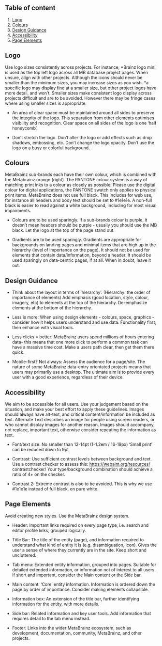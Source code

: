 ## Table of content

1. [Logo](#logo)
2. [Colours](#colours)
3. [Design Guidance](#design-guidance)
4. [Accessibility](#accessibility)
5. [Page Elements](#page-elements)

## Logo

Use logo sizes consistently across projects.
For instance, *Brainz logo mini is used as the top left logo across all MB database project pages.
When unsure, align with other projects.
Although the icons should never be smaller than the minimum sizes, you may increase sizes as you wish.
*a specific logo may display fine at a smaller size, but other project logos have more detail, and won’t. Smaller sizes make consistent logo display across projects difficult and are to be avoided. However there may be fringe cases where using smaller sizes is appropriate.

* An area of clear space must be maintained around all sides to preserve the integrity of the logo. This separation from other elements optimises     visibility and recognition. Clear space on all sides of the logo is one ‘half honeycomb’.

* Don’t stretch the logo. Don’t alter the logo or add effects such as drop shadows,
  embossing, etc. Don’t change the logo opacity. Don’t use the logo on a busy or colorful background.

## Colours

MetaBrainz sub-brands each have their own colour, which is combined with the Metabrainz orange (right).
The PANTONE colour system is a way of matching print inks to a colour as closely as possible. Please use the digital colour for digital applications, the PANTONE swatch only applies to physical print items.
MetaBrainz does not use full black.
This includes for web use, for instance all headers and body text should be set to #1e1e1e.
A non-full black is easier to read against a white background, including for most visual impairments.

* Colours are to be used sparingly.
  If a sub-brands colour is purple, it doesn’t mean headers should be purple - usually you should use the MB black.
  Let the logo at the top of the page stand out.

* Gradients are to be used sparingly.
  Gradients are appropriate for backgrounds on landing pages and minimal items that are high up in the hierarchy (level of importance on the page).
  It should not be used for elements that contain data/information, beyond a header. It should be used sparingly on data-centric pages, if at all.
  When in doubt, leave it out.
    
## Design Guidance

* Think about the layout in terms of ‘hierarchy’. (Hierarchy: the order of importance of elements)
  Add emphasis (good location, style, colour, imagery, etc) to elements at the top of the hierarchy.
  De-emphasize elements at the bottom of the hierarchy.

* Less is more: 
  When using design elements - colours, space, graphics - consider how it helps users understand and use data.
  Functionality first, then enhance with visual tools.

* Less clicks = better: 
  MetaBrainz users spend millions of hours entering data- this means that one more click to perform a common task can have a massive time cost.
  Make a users path clear, then get them there quick.

* Mobile-first? Not always: 
  Assess the audience for a page/site.
  The nature of some MetaBrainz data-entry orientated projects means that users may primarily use a desktop.
  The ultimate aim is to provide every user with a good experience, regardless of their device.
      
## Accessibility

We aim to be accessible for all users.
Use your judgement based on the situation, and make your best effort to apply these guidelines.
Images should always have alt-text, and critical content/information be included as text.
Alternate Text describes an image for people using screen readers, or who cannot display images for another reason.
Images should accompany, not replace, important text, otherwise consider repeating the information as text.

* Font/text size: 
  No smaller than 12-14pt (1-1.2em / 16-19px)
  ‘Small print’ can be reduced down to 9pt

* Contrast: 
  Use sufficient contrast levels between background and text.
  Use a contrast checker to assess this:
  https://webaim.org/resources/ contrastchecker/
  Your type/background combination should achieve a ratio of 4+ on the checker.

* Contrast 2: 
  Extreme contrast is also to be avoided.
  This is why we use #1e1e1e instead of full black, on pure white.
  
## Page Elements

Avoid creating new styles. Use the MetaBrainz design system.

* Header: 
  Important links required on every page type, i.e. search and editor profile links, grouped logically.

* Title Bar: 
  The title of the entity (page), and information required to understand what kind of entity it is (e.g. disambiguation, icon). Gives the user a sense of where they currently are in the site. Keep short and uncluttered.
  
* Tab menu: 
  Extended entity information, grouped into pages. Suitable for detailed extended information, or information not of interest to all users. If short and important, consider the Main content or the Side bar.
 
* Main content: 
  ‘Core’ entity information. Information is ordered down the page by order of importance. Consider making elements collapsible.

* Information box: 
  An extension of the title bar, further identifying information for the entity, with more details.

* Side bar: 
  Related information and key user tools. Add information that requires detail to the tab menu instead.

* Footer: 
  Links into the wider MetaBrainz ecosystem, such as development, documentation, community, MetaBrainz, and other projects.
